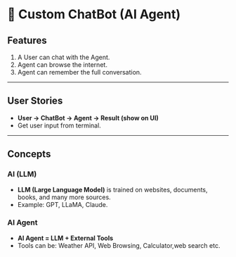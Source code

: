 # 🤖 Custom ChatBot (AI Agent)

## Features
1. A User can chat with the Agent.  
2. Agent can browse the internet.  
3. Agent can remember the full conversation.  

---

## User Stories
- **User → ChatBot → Agent → Result (show on UI)**  
- Get user input from terminal.  

---

## Concepts

### AI (LLM)
- **LLM (Large Language Model)** is trained on websites, documents, books, and many more sources.  
- Example: GPT, LLaMA, Claude.  

### AI Agent
- **AI Agent = LLM + External Tools**  
- Tools can be: Weather API, Web Browsing, Calculator,web search etc.  

